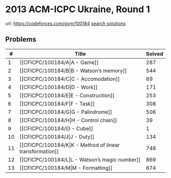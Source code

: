 # 2013 ACM-ICPC Ukraine, Round 1

url: https://codeforces.com/gym/100184
[search solutions](https://www.google.com/search?q=Solution+OR+題解+2013+ACM-ICPC+Ukraine,+Round+1)

## Problems

| # | Title | Solved |
| --- | --- | --- |
|1|[[CFICPC/100184/A\|A - Game]]|287|
|2|[[CFICPC/100184/B\|B - Watson’s memory]]|544|
|3|[[CFICPC/100184/C\|C - Accomodation]]|69|
|4|[[CFICPC/100184/D\|D - Work]]|171|
|5|[[CFICPC/100184/E\|E - Construction]]|253|
|6|[[CFICPC/100184/F\|F - Task]]|308|
|7|[[CFICPC/100184/G\|G - Palindrome]]|506|
|8|[[CFICPC/100184/H\|H - Control chain]]|39|
|9|[[CFICPC/100184/I\|I - Cube]]|1|
|10|[[CFICPC/100184/J\|J - Duty]]|134|
|11|[[CFICPC/100184/K\|K - Method of linear transformation]]|748|
|12|[[CFICPC/100184/L\|L - Watson’s magic number]]|869|
|13|[[CFICPC/100184/M\|M - Formatting]]|674|
